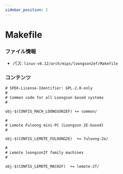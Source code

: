 ```yaml
---
sidebar_position: 2
---
```

# Makefile

### ファイル情報

- パス: `linux-v6.12/arch/mips/loongson2ef/Makefile`

### コンテンツ

```txt
# SPDX-License-Identifier: GPL-2.0-only
#
# Common code for all Loongson based systems
#

obj-$(CONFIG_MACH_LOONGSON2EF) += common/

#
# Lemote Fuloong mini-PC (Loongson 2E-based)
#

obj-$(CONFIG_LEMOTE_FULOONG2E)	+= fuloong-2e/

#
# Lemote loongson2f family machines
#

obj-$(CONFIG_LEMOTE_MACH2F)  += lemote-2f/

```
